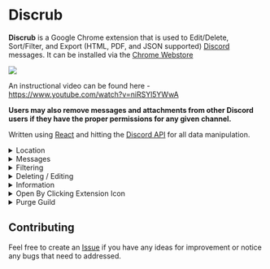 
# Discrub

**Discrub** is a Google Chrome extension that is used to Edit/Delete, Sort/Filter, and Export (HTML, PDF, and JSON supported) [Discord](https://discord.com/) messages. It can be installed via the [Chrome Webstore](https://chrome.google.com/webstore/detail/discrub/plhdclenpaecffbcefjmpkkbdpkmhhbj)

<a  href="https://chrome.google.com/webstore/detail/discrub/plhdclenpaecffbcefjmpkkbdpkmhhbj"><img  src="https://img.shields.io:/chrome-web-store/stars/plhdclenpaecffbcefjmpkkbdpkmhhbj?label=Discrub&logo=javascript&logoColor=89CFF0&color=89CFF0"></a>

An instructional video can be found here - https://www.youtube.com/watch?v=niRSYl5YWwA

**Users may also remove messages and attachments from other Discord users if they have the proper permissions for any given channel.**

Written using [React](https://reactjs.org/) and hitting the [Discord API](https://discord.com/developers/docs/intro) for all data manipulation.

<details>

<summary>Location</summary>

<p  align="center">

<img  src="https://raw.githubusercontent.com/prathercc/discrub-ext/master/discrub_screenshots/z1.png">

</p>

</details>

<details>

<summary>Messages</summary>

<p  align="center">

<img  src="https://raw.githubusercontent.com/prathercc/discrub-ext/master/discrub_screenshots/z2.png">

</p>

<p  align="center">

<img  src="https://raw.githubusercontent.com/prathercc/discrub-ext/master/discrub_screenshots/z3.png">

</p>

</details>

<details>

<summary>Filtering</summary>

<p  align="center">

<img  src="https://raw.githubusercontent.com/prathercc/discrub-ext/master/discrub_screenshots/z4.png">

</p>

</details>

<details>

<summary>Deleting / Editing</summary>

<p  align="center">

<img  src="https://raw.githubusercontent.com/prathercc/discrub-ext/master/discrub_screenshots/z5.png">

</p>

<p  align="center">

<img  src="https://raw.githubusercontent.com/prathercc/discrub-ext/master/discrub_screenshots/z6.png">

</p>

<p  align="center">

<img  src="https://raw.githubusercontent.com/prathercc/discrub-ext/master/discrub_screenshots/z7.png">

</p>

</details>

<details>

<summary>Information</summary>

<p  align="center">

<img  src="https://raw.githubusercontent.com/prathercc/discrub-ext/master/discrub_screenshots/z8.png">

</p>

</details>

<details>

<summary>Open By Clicking Extension Icon</summary>

<p  align="center">

<img  src="https://raw.githubusercontent.com/prathercc/discrub-ext/master/discrub_screenshots/z9.png">

</p>


</details>

<details>

<summary>Purge Guild</summary>

<p  align="center">

<img  src="https://raw.githubusercontent.com/prathercc/discrub-ext/master/discrub_screenshots/z11.png">

</p>
<p  align="center">

<img  src="https://raw.githubusercontent.com/prathercc/discrub-ext/master/discrub_screenshots/z12.png">

</p>

<p  align="center">

<img  src="https://raw.githubusercontent.com/prathercc/discrub-ext/master/discrub_screenshots/z13.png">

</p>

</details>

## Contributing

Feel free to create an [Issue](https://github.com/prathercc/discrub-ext/issues) if you have any ideas for improvement or notice any bugs that need to addressed.
